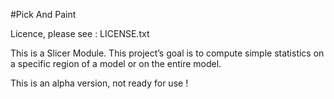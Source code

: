 #Pick And Paint

Licence, please see :
	LICENSE.txt

This is a Slicer Module.
This project’s goal is to compute simple statistics on a specific region of a model or on the entire model.

This is an alpha version, not ready for use !


